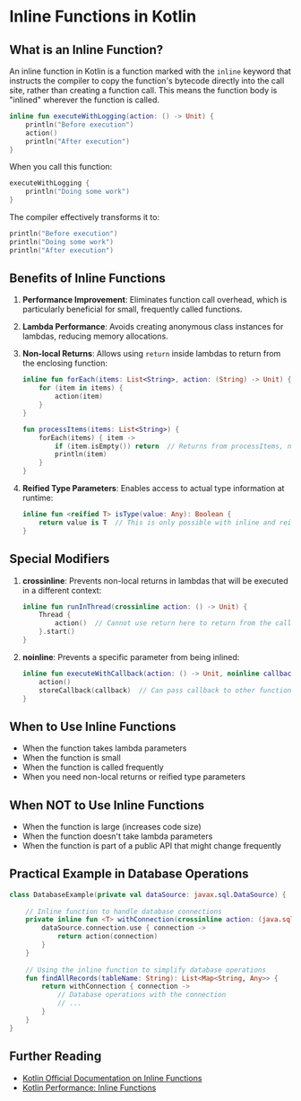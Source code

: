 # Inline Functions in Kotlin

## What is an Inline Function?

An inline function in Kotlin is a function marked with the `inline` keyword that instructs the compiler to copy the function's bytecode directly into the call site, rather than creating a function call. This means the function body is "inlined" wherever the function is called.

```kotlin
inline fun executeWithLogging(action: () -> Unit) {
    println("Before execution")
    action()
    println("After execution")
}
```

When you call this function:

```kotlin
executeWithLogging {
    println("Doing some work")
}
```

The compiler effectively transforms it to:

```kotlin
println("Before execution")
println("Doing some work")
println("After execution")
```

## Benefits of Inline Functions

1. **Performance Improvement**: Eliminates function call overhead, which is particularly beneficial for small, frequently called functions.

2. **Lambda Performance**: Avoids creating anonymous class instances for lambdas, reducing memory allocations.

3. **Non-local Returns**: Allows using `return` inside lambdas to return from the enclosing function:

   ```kotlin
   inline fun forEach(items: List<String>, action: (String) -> Unit) {
       for (item in items) {
           action(item)
       }
   }

   fun processItems(items: List<String>) {
       forEach(items) { item ->
           if (item.isEmpty()) return  // Returns from processItems, not just the lambda
           println(item)
       }
   }
   ```

4. **Reified Type Parameters**: Enables access to actual type information at runtime:

   ```kotlin
   inline fun <reified T> isType(value: Any): Boolean {
       return value is T  // This is only possible with inline and reified
   }
   ```

## Special Modifiers

1. **crossinline**: Prevents non-local returns in lambdas that will be executed in a different context:

   ```kotlin
   inline fun runInThread(crossinline action: () -> Unit) {
       Thread {
           action()  // Cannot use return here to return from the calling function
       }.start()
   }
   ```

2. **noinline**: Prevents a specific parameter from being inlined:

   ```kotlin
   inline fun executeWithCallback(action: () -> Unit, noinline callback: () -> Unit) {
       action()
       storeCallback(callback)  // Can pass callback to other functions
   }
   ```

## When to Use Inline Functions

- When the function takes lambda parameters
- When the function is small
- When the function is called frequently
- When you need non-local returns or reified type parameters

## When NOT to Use Inline Functions

- When the function is large (increases code size)
- When the function doesn't take lambda parameters
- When the function is part of a public API that might change frequently

## Practical Example in Database Operations

```kotlin
class DatabaseExample(private val dataSource: javax.sql.DataSource) {
    
    // Inline function to handle database connections
    private inline fun <T> withConnection(crossinline action: (java.sql.Connection) -> T): T {
        dataSource.connection.use { connection ->
            return action(connection)
        }
    }
    
    // Using the inline function to simplify database operations
    fun findAllRecords(tableName: String): List<Map<String, Any>> {
        return withConnection { connection ->
            // Database operations with the connection
            // ...
        }
    }
}
```

## Further Reading

- [Kotlin Official Documentation on Inline Functions](https://kotlinlang.org/docs/inline-functions.html)
- [Kotlin Performance: Inline Functions](https://medium.com/androiddevelopers/kotlin-demystified-when-to-use-custom-accessors-939a6e998899)